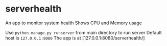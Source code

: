 # serverhealth
An app to monitor system health
Shows CPU and Memory usage

Use `python manage.py runserver` from main directory to run server
Default host is `127.0.0.1:8080`
The app is at [127.0.0.1:8080/serverhealth/]